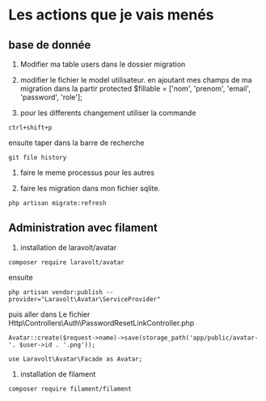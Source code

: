 # Les actions que je vais menés

## base de donnée

1. Modifier ma table users dans le dossier migration

2. modifier le fichier le model utilisateur.
en ajoutant mes champs de ma migration dans la partir   protected $fillable = ['nom', 'prenom', 'email', 'password', 'role'];

3. pour les differents changement utiliser la commande

``` text
ctrl+shift+p
```

ensuite taper dans la barre de recherche

``` text
git file history
```

1. faire le meme processus pour les autres

2. faire les migration dans mon fichier sqlite.

``` text
php artisan migrate:refresh
```

## Administration avec filament

1. installation de laravolt/avatar <!-- il permet de generer des avatar des profil -->

``` text
composer require laravolt/avatar
```

ensuite

``` text
php artisan vendor:publish --provider="Laravolt\Avatar\ServiceProvider"
```

puis aller dans Le fichier Http\Controllers\Auth\PasswordResetLinkController.php

``` laravel
Avatar::create($request->name)->save(storage_path('app/public/avatar-'. $user->id . '.png'));
```

``` laravel
use Laravolt\Avatar\Facade as Avatar;
```

1. installation de filament

``` text
composer require filament/filament
```
